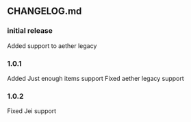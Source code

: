 ## CHANGELOG.md

### initial release

Added support to aether legacy

### 1.0.1

Added Just enough items support
Fixed aether legacy support

### 1.0.2

Fixed Jei support